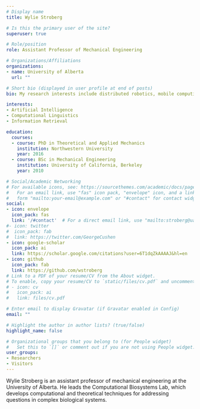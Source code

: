 ```yaml
---
# Display name
title: Wylie Stroberg

# Is this the primary user of the site?
superuser: true

# Role/position
role: Assistant Professor of Mechanical Engineering

# Organizations/Affiliations
organizations:
- name: University of Alberta
  url: ""

# Short bio (displayed in user profile at end of posts)
bio: My research interests include distributed robotics, mobile computing and programmable matter.

interests:
- Artificial Intelligence
- Computational Linguistics
- Information Retrieval

education:
  courses:
  - course: PhD in Theoretical and Applied Mechanics
    institution: Northwestern University
    year: 2016
  - course: BSc in Mechanical Engineering
    institution: University of California, Berkeley
    year: 2010

# Social/Academic Networking
# For available icons, see: https://sourcethemes.com/academic/docs/page-builder/#icons
#   For an email link, use "fas" icon pack, "envelope" icon, and a link in the
#   form "mailto:your-email@example.com" or "#contact" for contact widget.
social:
- icon: envelope
  icon_pack: fas
  link: '/#contact'  # For a direct email link, use "mailto:stroberg@ualberta.ca".
#- icon: twitter
#  icon_pack: fab
#  link: https://twitter.com/GeorgeCushen
- icon: google-scholar
  icon_pack: ai
  link: https://scholar.google.com/citations?user=6T1dqZkAAAAJ&hl=en
- icon: github
  icon_pack: fab
  link: https://github.com/wstroberg
# Link to a PDF of your resume/CV from the About widget.
# To enable, copy your resume/CV to `static/files/cv.pdf` and uncomment the lines below.
# - icon: cv
#   icon_pack: ai
#   link: files/cv.pdf

# Enter email to display Gravatar (if Gravatar enabled in Config)
email: ""

# Highlight the author in author lists? (true/false)
highlight_name: false

# Organizational groups that you belong to (for People widget)
#   Set this to `[]` or comment out if you are not using People widget.
user_groups:
- Researchers
- Visitors
---
```


Wylie Stroberg is an assistant professor of mechanical engineering at the University of Alberta. He leads the Computational Biosystems Lab, which develops computational and theoretical techniques for addressing questions in complex biological systems.

